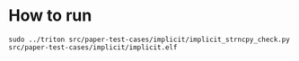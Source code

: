 # How to run

```
sudo ../triton src/paper-test-cases/implicit/implicit_strncpy_check.py src/paper-test-cases/implicit/implicit.elf
```
